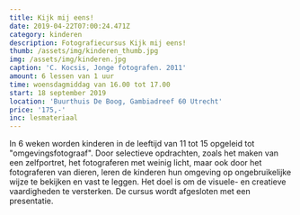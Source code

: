 ```yaml
---
title: Kijk mij eens!
date: 2019-04-22T07:00:24.471Z
category: kinderen
description: Fotografiecursus Kijk mij eens!
thumb: /assets/img/kinderen_thumb.jpg
img: /assets/img/kinderen.jpg
caption: 'C. Kocsis, Jonge fotografen. 2011'
amount: 6 lessen van 1 uur
time: woensdagmiddag van 16.00 tot 17.00
start: 18 september 2019
location: 'Buurthuis De Boog, Gambiadreef 60 Utrecht'
price: '175,-'
inc: lesmateriaal
---
```

In 6 weken worden kinderen in de leeftijd van 11 tot 15 opgeleid tot "omgevingsfotograaf". Door selectieve opdrachten, zoals het maken van een zelfportret, het fotograferen met weinig licht, maar ook door het fotograferen van dieren, leren de kinderen hun omgeving op ongebruikelijke wijze te bekijken en vast te leggen. Het doel is om de visuele- en creatieve vaardigheden te versterken. De cursus wordt afgesloten met een presentatie.
